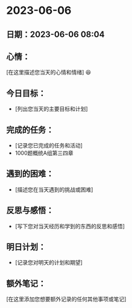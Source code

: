 # 2023-06-06

## 日期：2023-06-06 08:04

## 心情：
[在这里描述您当天的心情和情绪]
😆

## 今日目标：
- [列出您当天的主要目标和计划]

## 完成的任务：
- [记录您已完成的任务和活动]
- 1000题概统A组第三四章

## 遇到的困难：
- [描述您在当天遇到的挑战或困难]

## 反思与感悟：
- [写下您对当天经历和学到的东西的反思和感悟]

## 明日计划：
- [记录您对明天的计划和期望]

## 额外笔记：
[在这里添加您想要额外记录的任何其他事项或笔记]
